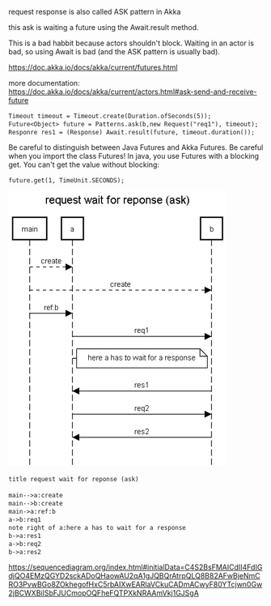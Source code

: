 request response is also called ASK pattern in Akka 

this ask is waiting a future using the Await.result method.

This is a bad habbit because actors shouldn't block. Waiting in an actor is bad, so using Await is bad (and the ASK pattern is usually bad).

https://doc.akka.io/docs/akka/current/futures.html

more documentation: https://doc.akka.io/docs/akka/current/actors.html#ask-send-and-receive-future 


```
Timeout timeout = Timeout.create(Duration.ofSeconds(5));
Future<Object> future = Patterns.ask(b,new Request("req1"), timeout);
Responre res1 = (Response) Await.result(future, timeout.duration());
```

Be careful to distinguish between Java Futures and Akka Futures. Be careful when you import the class Futures! In java, you use Futures with a blocking get. You can't get the value without blocking:

```
future.get(1, TimeUnit.SECONDS);
```


![](img.png)

```
title request wait for reponse (ask)

main-->a:create
main-->b:create
main->a:ref:b
a->b:req1
note right of a:here a has to wait for a response
b->a:res1
a->b:req2
b->a:res2

```

https://sequencediagram.org/index.html#initialData=C4S2BsFMAICdII4FdIGdjQO4EMzQGYD2sckADoQHaowAU2qA1gJQBQrAtrpQLQ8B82AFwBjeNmCRO3PvwBGo8ZOkhegofHxC5rbAIXwEARlaVCkuCADmACwyF80YTcjwn0Gw2jBCWXBiISbFJUCmopOQFheFQTPXkNRAAmVkj1GJSgA